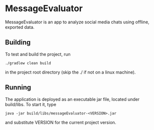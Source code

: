 # MessageEvaluator
MessageEvaluator is an app to analyze social media chats using offline, exported data.

## Building
To test and build the project, run
````
./gradlew clean build
````
in the project root directory (skip the ./ if not on a linux machine).

## Running
The application is deployed as an executable jar file, located under build/libs. To start it, type
````
java -jar build/libs/messageEvaluator-<VERSION>.jar
````
and substitute VERSION for the current project version.